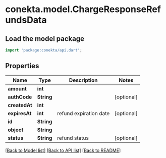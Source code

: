 # conekta.model.ChargeResponseRefundsData

## Load the model package
```dart
import 'package:conekta/api.dart';
```

## Properties
Name | Type | Description | Notes
------------ | ------------- | ------------- | -------------
**amount** | **int** |  | 
**authCode** | **String** |  | [optional] 
**createdAt** | **int** |  | 
**expiresAt** | **int** | refund expiration date | [optional] 
**id** | **String** |  | 
**object** | **String** |  | 
**status** | **String** | refund status | [optional] 

[[Back to Model list]](../README.md#documentation-for-models) [[Back to API list]](../README.md#documentation-for-api-endpoints) [[Back to README]](../README.md)


